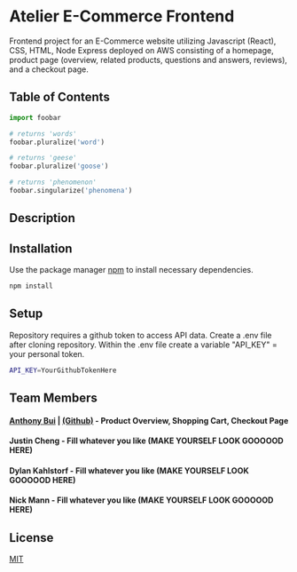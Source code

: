 # Atelier E-Commerce Frontend

Frontend project for an E-Commerce website utilizing Javascript (React), CSS, HTML, Node Express deployed on AWS consisting of a homepage, product page (overview, related products, questions and answers, reviews), and a checkout page.

## Table of Contents

```python
import foobar

# returns 'words'
foobar.pluralize('word')

# returns 'geese'
foobar.pluralize('goose')

# returns 'phenomenon'
foobar.singularize('phenomena')
```

## Description


## Installation

Use the package manager [npm](https://docs.npmjs.com/) to install necessary dependencies.

```bash
npm install
```

## Setup

Repository requires a github token to access API data. Create a .env file after cloning repository. Within the .env file create a variable "API_KEY" = your personal token.

```bash
API_KEY=YourGithubTokenHere
```
## Team Members
#### [Anthony Bui](https://www.linkedin.com/in/bui-anthony/) | [(Github)](https://github.com/aboowee) - Product Overview, Shopping Cart, Checkout Page
#### Justin Cheng - Fill whatever you like (MAKE YOURSELF LOOK GOOOOOD HERE)
#### Dylan Kahlstorf - Fill whatever you like (MAKE YOURSELF LOOK GOOOOOD HERE)
#### Nick Mann - Fill whatever you like (MAKE YOURSELF LOOK GOOOOOD HERE)

## License

[MIT](https://choosealicense.com/licenses/mit/)
